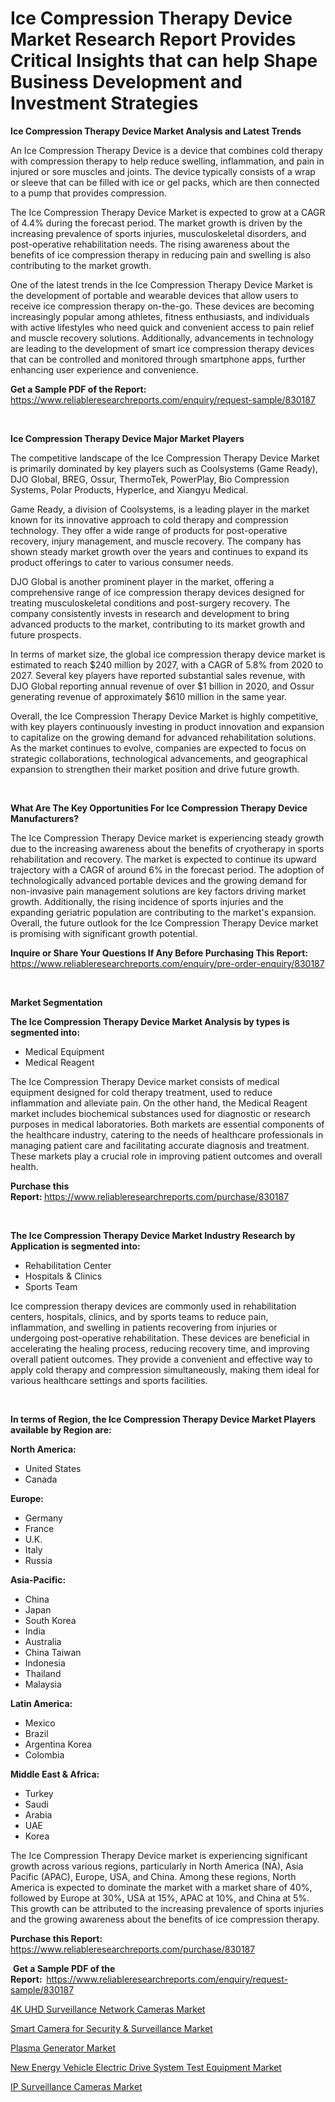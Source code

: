 <p><h1>Ice Compression Therapy Device Market Research Report Provides Critical Insights that can help Shape Business Development and Investment Strategies</h1></p><p><strong>Ice Compression Therapy Device Market Analysis and Latest Trends</strong></p>
<p><p>An Ice Compression Therapy Device is a device that combines cold therapy with compression therapy to help reduce swelling, inflammation, and pain in injured or sore muscles and joints. The device typically consists of a wrap or sleeve that can be filled with ice or gel packs, which are then connected to a pump that provides compression.</p><p>The Ice Compression Therapy Device Market is expected to grow at a CAGR of 4.4% during the forecast period. The market growth is driven by the increasing prevalence of sports injuries, musculoskeletal disorders, and post-operative rehabilitation needs. The rising awareness about the benefits of ice compression therapy in reducing pain and swelling is also contributing to the market growth.</p><p>One of the latest trends in the Ice Compression Therapy Device Market is the development of portable and wearable devices that allow users to receive ice compression therapy on-the-go. These devices are becoming increasingly popular among athletes, fitness enthusiasts, and individuals with active lifestyles who need quick and convenient access to pain relief and muscle recovery solutions. Additionally, advancements in technology are leading to the development of smart ice compression therapy devices that can be controlled and monitored through smartphone apps, further enhancing user experience and convenience.</p></p>
<p><strong>Get a Sample PDF of the Report:&nbsp;</strong> <a href="https://www.reliableresearchreports.com/enquiry/request-sample/830187">https://www.reliableresearchreports.com/enquiry/request-sample/830187</a></p>
<p>&nbsp;</p>
<p><strong>Ice Compression Therapy Device Major Market Players</strong></p>
<p><p>The competitive landscape of the Ice Compression Therapy Device Market is primarily dominated by key players such as Coolsystems (Game Ready), DJO Global, BREG, Ossur, ThermoTek, PowerPlay, Bio Compression Systems, Polar Products, HyperIce, and Xiangyu Medical. </p><p>Game Ready, a division of Coolsystems, is a leading player in the market known for its innovative approach to cold therapy and compression technology. They offer a wide range of products for post-operative recovery, injury management, and muscle recovery. The company has shown steady market growth over the years and continues to expand its product offerings to cater to various consumer needs.</p><p>DJO Global is another prominent player in the market, offering a comprehensive range of ice compression therapy devices designed for treating musculoskeletal conditions and post-surgery recovery. The company consistently invests in research and development to bring advanced products to the market, contributing to its market growth and future prospects.</p><p>In terms of market size, the global ice compression therapy device market is estimated to reach $240 million by 2027, with a CAGR of 5.8% from 2020 to 2027. Several key players have reported substantial sales revenue, with DJO Global reporting annual revenue of over $1 billion in 2020, and Ossur generating revenue of approximately $610 million in the same year.</p><p>Overall, the Ice Compression Therapy Device Market is highly competitive, with key players continuously investing in product innovation and expansion to capitalize on the growing demand for advanced rehabilitation solutions. As the market continues to evolve, companies are expected to focus on strategic collaborations, technological advancements, and geographical expansion to strengthen their market position and drive future growth.</p></p>
<p>&nbsp;</p>
<p><strong>What Are The Key Opportunities For Ice Compression Therapy Device Manufacturers?</strong></p>
<p><p>The Ice Compression Therapy Device market is experiencing steady growth due to the increasing awareness about the benefits of cryotherapy in sports rehabilitation and recovery. The market is expected to continue its upward trajectory with a CAGR of around 6% in the forecast period. The adoption of technologically advanced portable devices and the growing demand for non-invasive pain management solutions are key factors driving market growth. Additionally, the rising incidence of sports injuries and the expanding geriatric population are contributing to the market's expansion. Overall, the future outlook for the Ice Compression Therapy Device market is promising with significant growth potential.</p></p>
<p><strong>Inquire or Share Your Questions If Any Before Purchasing This Report:</strong> <a href="https://www.reliableresearchreports.com/enquiry/pre-order-enquiry/830187">https://www.reliableresearchreports.com/enquiry/pre-order-enquiry/830187</a></p>
<p>&nbsp;</p>
<p><strong>Market Segmentation</strong></p>
<p><strong>The Ice Compression Therapy Device Market Analysis by types is segmented into:</strong></p>
<p><ul><li>Medical Equipment</li><li>Medical Reagent</li></ul></p>
<p><p>The Ice Compression Therapy Device market consists of medical equipment designed for cold therapy treatment, used to reduce inflammation and alleviate pain. On the other hand, the Medical Reagent market includes biochemical substances used for diagnostic or research purposes in medical laboratories. Both markets are essential components of the healthcare industry, catering to the needs of healthcare professionals in managing patient care and facilitating accurate diagnosis and treatment. These markets play a crucial role in improving patient outcomes and overall health.</p></p>
<p><strong>Purchase this Report:&nbsp;</strong><a href="https://www.reliableresearchreports.com/purchase/830187">https://www.reliableresearchreports.com/purchase/830187</a></p>
<p>&nbsp;</p>
<p><strong>The Ice Compression Therapy Device Market Industry Research by Application is segmented into:</strong></p>
<p><ul><li>Rehabilitation Center</li><li>Hospitals & Clinics</li><li>Sports Team</li></ul></p>
<p><p>Ice compression therapy devices are commonly used in rehabilitation centers, hospitals, clinics, and by sports teams to reduce pain, inflammation, and swelling in patients recovering from injuries or undergoing post-operative rehabilitation. These devices are beneficial in accelerating the healing process, reducing recovery time, and improving overall patient outcomes. They provide a convenient and effective way to apply cold therapy and compression simultaneously, making them ideal for various healthcare settings and sports facilities.</p></p>
<p>&nbsp;</p>
<p><strong>In terms of Region, the Ice Compression Therapy Device Market Players available by Region are:</strong></p>
<p>
    <p> <strong> North America: </strong>
        <ul>
            <li>United States</li>
            <li>Canada</li>
        </ul>
        </p> 
    <p> <strong> Europe: </strong>
        <ul>
            <li>Germany</li>
            <li>France</li>
            <li>U.K.</li>
            <li>Italy</li>
            <li>Russia</li>
        </ul>
        </p> 
    <p> <strong> Asia-Pacific: </strong>
        <ul>
            <li>China</li>
            <li>Japan</li>
            <li>South Korea</li>
            <li>India</li>
            <li>Australia</li>
            <li>China Taiwan</li>
            <li>Indonesia</li>
            <li>Thailand</li>
            <li>Malaysia</li>
        </ul>
        </p> 
    <p> <strong> Latin America: </strong>
        <ul>
            <li>Mexico</li>
            <li>Brazil</li>
            <li>Argentina Korea</li>
            <li>Colombia</li>
        </ul>
        </p> 
    <p> <strong> Middle East & Africa: </strong>
        <ul>
            <li>Turkey</li>
            <li>Saudi</li>
            <li>Arabia</li>
            <li>UAE</li>
            <li>Korea</li>
        </ul>
    </p>
    </p>
<p><p>The Ice Compression Therapy Device market is experiencing significant growth across various regions, particularly in North America (NA), Asia Pacific (APAC), Europe, USA, and China. Among these regions, North America is expected to dominate the market with a market share of 40%, followed by Europe at 30%, USA at 15%, APAC at 10%, and China at 5%. This growth can be attributed to the increasing prevalence of sports injuries and the growing awareness about the benefits of ice compression therapy.</p></p>
<p><strong>Purchase this Report: </strong><a href="https://www.reliableresearchreports.com/purchase/830187">https://www.reliableresearchreports.com/purchase/830187</a></p>
<p>&nbsp;<strong>Get a Sample PDF of the Report:&nbsp;&nbsp;</strong><a href="https://www.reliableresearchreports.com/enquiry/request-sample/830187">https://www.reliableresearchreports.com/enquiry/request-sample/830187</a></p>
<p><strong></strong></p>
<p><p><a href="https://github.com/cecuraprangm/Market-Research-Report-List-1/blob/main/4k-uhd-surveillance-network-cameras-market.md">4K UHD Surveillance Network Cameras Market</a></p><p><a href="https://github.com/antony131rp/Market-Research-Report-List-2/blob/main/smart-camera-for-security-surveillance-market.md">Smart Camera for Security & Surveillance Market</a></p><p><a href="https://issuu.com/reportprime-2/docs/plasma-generator-market-size-2030.pptx">Plasma Generator Market</a></p><p><a href="https://issuu.com/reportprime-2/docs/new-energy-vehicle-electric-drive-system-test-equi">New Energy Vehicle Electric Drive System Test Equipment Market</a></p><p><a href="https://github.com/ChiragRP21/Market-Research-Report-List-3/blob/main/ip-surveillance-cameras-market.md">IP Surveillance Cameras Market</a></p></p>